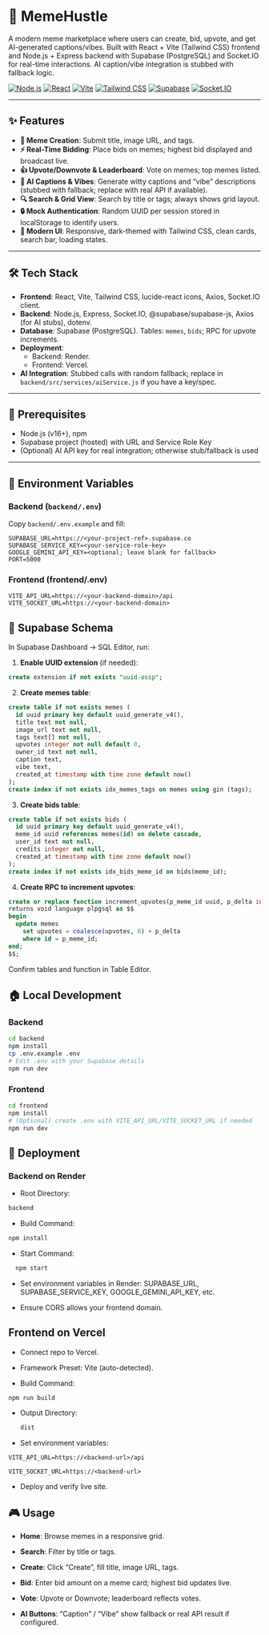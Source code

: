 # 🚀 MemeHustle

A modern meme marketplace where users can create, bid, upvote, and get AI-generated captions/vibes. Built with React + Vite (Tailwind CSS) frontend and Node.js + Express backend with Supabase (PostgreSQL) and Socket.IO for real-time interactions. AI caption/vibe integration is stubbed with fallback logic.

<!-- Badges (example) -->
[![Node.js](https://img.shields.io/badge/Node.js-16%2B-43853D?logo=node.js&logoColor=white)](https://nodejs.org/)
[![React](https://img.shields.io/badge/React-18.2.0-61DAFB?logo=react&logoColor=white)](https://reactjs.org/)
[![Vite](https://img.shields.io/badge/Vite-4.x-646CFF?logo=vite&logoColor=white)](https://vitejs.dev/)
[![Tailwind CSS](https://img.shields.io/badge/Tailwind_CSS-3.x-38B2AC?logo=tailwind-css&logoColor=white)](https://tailwindcss.com/)
[![Supabase](https://img.shields.io/badge/Supabase-PostgreSQL-3ECF8E?logo=supabase&logoColor=white)](https://supabase.com/)
[![Socket.IO](https://img.shields.io/badge/Socket.IO-realtime-010101?logo=socket.io&logoColor=white)](https://socket.io/)

---

## ✨ Features

- **📝 Meme Creation**: Submit title, image URL, and tags.
- **⚡ Real-Time Bidding**: Place bids on memes; highest bid displayed and broadcast live.
- **👍 Upvote/Downvote & Leaderboard**: Vote on memes; top memes listed.
- **🤖 AI Captions & Vibes**: Generate witty captions and “vibe” descriptions (stubbed with fallback; replace with real API if available).
- **🔍 Search & Grid View**: Search by title or tags; always shows grid layout.
- **🔒 Mock Authentication**: Random UUID per session stored in localStorage to identify users.
- **🎨 Modern UI**: Responsive, dark-themed with Tailwind CSS, clean cards, search bar, loading states.

---

## 🛠️ Tech Stack

- **Frontend**: React, Vite, Tailwind CSS, lucide-react icons, Axios, Socket.IO client.
- **Backend**: Node.js, Express, Socket.IO, @supabase/supabase-js, Axios (for AI stubs), dotenv.
- **Database**: Supabase (PostgreSQL). Tables: `memes`, `bids`; RPC for upvote increments.
- **Deployment**: 
  - Backend: Render.
  - Frontend: Vercel.
- **AI Integration**: Stubbed calls with random fallback; replace in `backend/src/services/aiService.js` if you have a key/spec.

---

## 🔧 Prerequisites

- Node.js (v16+), npm
- Supabase project (hosted) with URL and Service Role Key
- (Optional) AI API key for real integration; otherwise stub/fallback is used

---

## 🔐 Environment Variables

### Backend (`backend/.env`)

Copy `backend/.env.example` and fill:
```env
SUPABASE_URL=https://<your-project-ref>.supabase.co
SUPABASE_SERVICE_KEY=<your-service-role-key>
GOOGLE_GEMINI_API_KEY=<optional; leave blank for fallback>
PORT=5000
```
### Frontend (frontend/.env)
```env
VITE_API_URL=https://<your-backend-domain>/api
VITE_SOCKET_URL=https://<your-backend-domain>
```
## 💾 Supabase Schema
In Supabase Dashboard → SQL Editor, run:

1. **Enable UUID extension** (if needed):
```sql
create extension if not exists "uuid-ossp";
```
2. **Create memes table**:
```sql
create table if not exists memes (
  id uuid primary key default uuid_generate_v4(),
  title text not null,
  image_url text not null,
  tags text[] not null,
  upvotes integer not null default 0,
  owner_id text not null,
  caption text,
  vibe text,
  created_at timestamp with time zone default now()
);
create index if not exists idx_memes_tags on memes using gin (tags);
```
3. **Create bids table**:
```sql
create table if not exists bids (
  id uuid primary key default uuid_generate_v4(),
  meme_id uuid references memes(id) on delete cascade,
  user_id text not null,
  credits integer not null,
  created_at timestamp with time zone default now()
);
create index if not exists idx_bids_meme_id on bids(meme_id);
```
4. **Create RPC to increment upvotes**:
```sql
create or replace function increment_upvotes(p_meme_id uuid, p_delta int)
returns void language plpgsql as $$
begin
  update memes
    set upvotes = coalesce(upvotes, 0) + p_delta
    where id = p_meme_id;
end;
$$;
```
Confirm tables and function in Table Editor.

## 🏠 Local Development
### Backend
```bash
cd backend
npm install
cp .env.example .env
# Edit .env with your Supabase details
npm run dev
```
### Frontend
```bash
cd frontend
npm install
# (Optional) create .env with VITE_API_URL/VITE_SOCKET_URL if needed
npm run dev
```
## 🚀 Deployment
### Backend on Render
- Root Directory:
```bash
backend
```
- Build Command:
```bash
npm install
```

- Start Command:
```bash
  npm start
  ```

- Set environment variables in Render: SUPABASE_URL, SUPABASE_SERVICE_KEY, GOOGLE_GEMINI_API_KEY, etc.

- Ensure CORS allows your frontend domain.

## Frontend on Vercel
- Connect repo to Vercel.

- Framework Preset: Vite (auto-detected).

- Build Command:
```bash
npm run build
```

- Output Directory:
  ```bash
  dist
  ```

- Set environment variables:
```env
VITE_API_URL=https://<backend-url>/api

VITE_SOCKET_URL=https://<backend-url>
```
- Deploy and verify live site.

## 🎮 Usage
- **Home**: Browse memes in a responsive grid.

- **Search**: Filter by title or tags.

- **Create**: Click “Create”, fill title, image URL, tags.

- **Bid**: Enter bid amount on a meme card; highest bid updates live.

- **Vote**: Upvote or Downvote; leaderboard reflects votes.

- **AI Buttons**: “Caption” / “Vibe” show fallback or real API result if configured.



